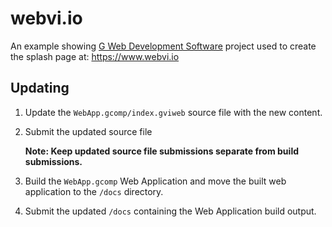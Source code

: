 # webvi.io

An example showing [G Web Development Software](https://www.ni.com/en-us/shop/software/products/g-web-development-software.html) project used to create the splash page at: https://www.webvi.io

## Updating

1. Update the `WebApp.gcomp/index.gviweb` source file with the new content.
2. Submit the updated source file

   **Note: Keep updated source file submissions separate from build submissions.**
3. Build the `WebApp.gcomp` Web Application and move the built web application to the `/docs` directory.
4. Submit the updated `/docs` containing the Web Application build output.
